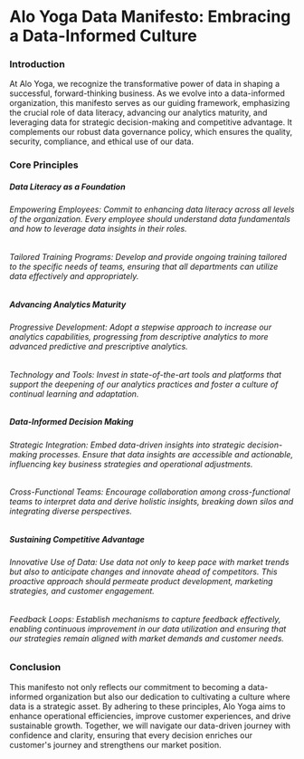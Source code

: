 # Alo Yoga Data Manifesto: Embracing a Data-Informed Culture
### Introduction
At Alo Yoga, we recognize the transformative power of data in shaping a successful, forward-thinking business. As we evolve into a data-informed organization, this manifesto serves as our guiding framework, emphasizing the crucial role of data literacy, advancing our analytics maturity, and leveraging data for strategic decision-making and competitive advantage. It complements our robust data governance policy, which ensures the quality, security, compliance, and ethical use of our data.
### Core Principles
##### Data Literacy as a Foundation
###### Empowering Employees: Commit to enhancing data literacy across all levels of the organization. Every employee should understand data fundamentals and how to leverage data insights in their roles.
###### Tailored Training Programs: Develop and provide ongoing training tailored to the specific needs of teams, ensuring that all departments can utilize data effectively and appropriately.
##### Advancing Analytics Maturity
###### Progressive Development: Adopt a stepwise approach to increase our analytics capabilities, progressing from descriptive analytics to more advanced predictive and prescriptive analytics.
###### Technology and Tools: Invest in state-of-the-art tools and platforms that support the deepening of our analytics practices and foster a culture of continual learning and adaptation.
##### Data-Informed Decision Making
###### Strategic Integration: Embed data-driven insights into strategic decision-making processes. Ensure that data insights are accessible and actionable, influencing key business strategies and operational adjustments.
###### Cross-Functional Teams: Encourage collaboration among cross-functional teams to interpret data and derive holistic insights, breaking down silos and integrating diverse perspectives.
##### Sustaining Competitive Advantage
###### Innovative Use of Data: Use data not only to keep pace with market trends but also to anticipate changes and innovate ahead of competitors. This proactive approach should permeate product development, marketing strategies, and customer engagement.
###### Feedback Loops: Establish mechanisms to capture feedback effectively, enabling continuous improvement in our data utilization and ensuring that our strategies remain aligned with market demands and customer needs.
### Conclusion
This manifesto not only reflects our commitment to becoming a data-informed organization but also our dedication to cultivating a culture where data is a strategic asset. By adhering to these principles, Alo Yoga aims to enhance operational efficiencies, improve customer experiences, and drive sustainable growth. Together, we will navigate our data-driven journey with confidence and clarity, ensuring that every decision enriches our customer's journey and strengthens our market position.
